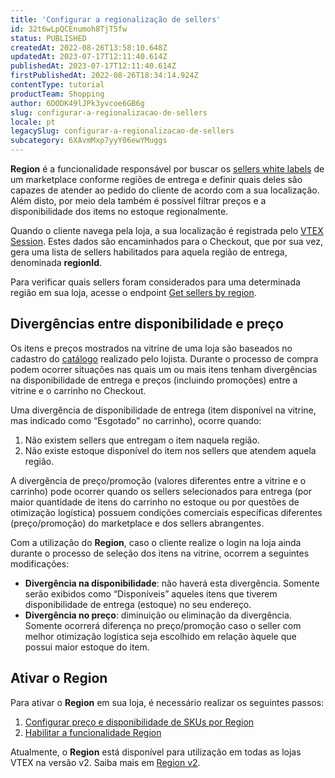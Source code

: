 ```yaml
---
title: 'Configurar a regionalização de sellers'
id: 32t6wLpQCEnumoh8TjT5fw
status: PUBLISHED
createdAt: 2022-08-26T13:58:10.648Z
updatedAt: 2023-07-17T12:11:40.614Z
publishedAt: 2023-07-17T12:11:40.614Z
firstPublishedAt: 2022-08-26T18:34:14.924Z
contentType: tutorial
productTeam: Shopping
author: 6DODK49lJPk3yvcoe6GB6g
slug: configurar-a-regionalizacao-de-sellers
locale: pt
legacySlug: configurar-a-regionalizacao-de-sellers
subcategory: 6XAvmMxp7yyY06ewYMuggs
---
```


**Region** é a funcionalidade responsável por buscar os [sellers white labels](https://help.vtex.com/pt/tutorial/seller-white-label--5orlGHyDHGAYciQ64oEgKa?&utm_source=autocomplete#) de um marketplace conforme regiões de entrega e definir quais deles são capazes de atender ao pedido do cliente de acordo com a sua localização. Além disto, por meio dela também é possível filtrar preços e a disponibilidade dos items no estoque regionalmente.

Quando o cliente navega pela loja, a sua localização é registrada pelo [VTEX Session](https://help.vtex.com/pt/tutorial/vtex-session-visao-geral-do-sistema-de-sessoes--6C4Edou6bYqqEAOCAg2MQQ#). Estes dados são encaminhados para o Checkout, que por sua vez, gera uma lista de sellers habilitados para aquela região de entrega, denominada **regionId**.

Para verificar quais sellers foram considerados para uma determinada região em sua loja, acesse o endpoint [Get sellers by region](https://developers.vtex.com/vtex-rest-api/reference/getsellersbyregion).

## Divergências entre disponibilidade e preço

Os itens e preços mostrados na vitrine de uma loja são baseados no cadastro do [catálogo](https://help.vtex.com/pt/tracks/catalogo-101--5AF0XfnjfWeopIFBgs3LIQ/3rA2tTpIoEXdv2nzC27zxR#) realizado pelo lojista. Durante o processo de compra podem ocorrer situações nas quais um ou mais itens tenham divergências na disponibilidade de entrega e preços (incluindo promoções) entre a vitrine e o carrinho no Checkout.

Uma divergência de disponibilidade de entrega (item disponível na vitrine, mas indicado como “Esgotado” no carrinho), ocorre quando:

1. Não existem sellers que entregam o item naquela região.
2. Não existe estoque disponível do item nos sellers que atendem aquela região.

A divergência de preço/promoção (valores diferentes entre a vitrine e o carrinho) pode ocorrer quando os sellers selecionados para entrega (por maior quantidade de itens do carrinho no estoque ou por questões de otimização logística) possuem condições comerciais específicas diferentes (preço/promoção) do marketplace e dos sellers abrangentes.

Com a utilização do **Region**, caso o cliente realize o login na loja ainda durante o processo de seleção dos itens na vitrine, ocorrem a seguintes modificações:
- **Divergência na disponibilidade**: não haverá esta divergência. Somente serão exibidos como “Disponíveis” aqueles itens que tiverem disponibilidade de entrega (estoque) no seu endereço.
- **Divergência no preço**: diminuição ou eliminação da divergência. Somente ocorrerá diferença no preço/promoção caso o seller com melhor otimização logística seja escolhido em relação àquele que possui maior estoque do item.

## Ativar o Region

Para ativar o **Region** em sua loja, é necessário realizar os seguintes passos:

1. [Configurar preço e disponibilidade de SKUs por Region](https://help.vtex.com/pt/tutorial/configurar-preco-e-disponibilidade-de-skus-por-region--12ne58BmvYsYuGsimmugoc#)
2. [Habilitar a funcionalidade Region](https://developers.vtex.com/docs/guides/enable-the-region-for-skus)

<div class="alert alert-info">
  Atualmente, o <b>Region</b> está disponível para utilização em todas as lojas VTEX na versão v2. Saiba mais em <a href="https://developers.vtex.com/vtex-developer-docs/changelog/region-v2-release">Region v2<a/>.
</div>
